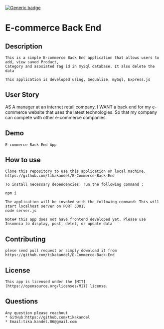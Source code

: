 
[![Generic badge](https://img.shields.io/badge/license-MIT-<COLOR>.svg)](#[MIT](https://opensource.org/licenses/MIT))
    

# E-commerce Back End
    
## Description
    This is a simple E-commerce Back End application that allows users to add, view saved Product, 
    Category and asosiated Tag id in mySql database. It also delete the data 
    
    This application is developed using, Sequalize, mySql, Express.js 
    
## User Story
   AS A manager at an internet retail company, I WANT a back end for my e-commerce website that uses the latest technologies.
   So that my company can compete with other e-commerce companies
    
## Demo 
    E-commerce Back End App

    
    
    
    

## How to use
    Clone this repository to use this application on local machine.
    https://github.com/tikakandel/E-Commerce-Back-End
    
    To install necessary dependencies, run the following command :

    npm i
    
    The application will be invoked with the following command: This will start localhost server on PORT 3001.
    node server.js
    
    Note# this app does not have frontend developed yet. Please use Insomnia to display, post, delet, or update data
    
## Contributing
    plese send pull request or simply download it from
    https://github.com/tikakandel/E-Commerce-Back-End
## License
    This app is licensed under the [MIT](https://opensource.org/licenses/MIT) license.
## Questions
    Any question please reachout 
    * GitHub:https://github.com/tikakandel
    * Email:tika.kandel.06@gmail.com
      
